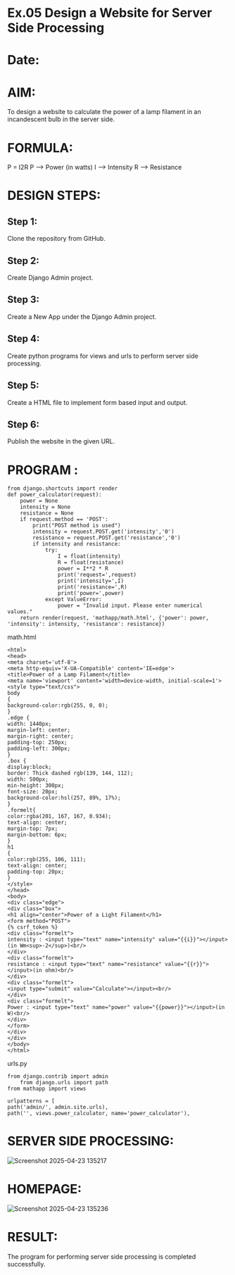 # Ex.05 Design a Website for Server Side Processing
# Date:
# AIM:
To design a website to calculate the power of a lamp filament in an incandescent bulb in the server side.

# FORMULA:
P = I2R
P --> Power (in watts)
 I --> Intensity
 R --> Resistance

# DESIGN STEPS:
## Step 1:
Clone the repository from GitHub.

## Step 2:
Create Django Admin project.

## Step 3:
Create a New App under the Django Admin project.

## Step 4:
Create python programs for views and urls to perform server side processing.

## Step 5:
Create a HTML file to implement form based input and output.

## Step 6:
Publish the website in the given URL.

# PROGRAM :
```
from django.shortcuts import render
def power_calculator(request):
    power = None 
    intensity = None
    resistance = None 
    if request.method == 'POST':
        print("POST method is used")
        intensity = request.POST.get('intensity','0')
        resistance = request.POST.get('resistance','0')
        if intensity and resistance:
            try:
                I = float(intensity)
                R = float(resistance)
                power = I**2 * R
                print('request=',request)
                print('intensity=',I)
                print('resistance=',R)
                print('power=',power)  
            except ValueError:
                power = "Invalid input. Please enter numerical values."
    return render(request, 'mathapp/math.html', {'power': power, 'intensity': intensity, 'resistance': resistance})
```
math.html
```
<html>
<head>
<meta charset='utf-8'>
<meta http-equiv='X-UA-Compatible' content='IE=edge'>
<title>Power of a Lamp Filament</title>
<meta name='viewport' content='width=device-width, initial-scale=1'>
<style type="text/css">
body 
{
background-color:rgb(255, 0, 0);
}
.edge {
width: 1440px;
margin-left: center;
margin-right: center;
padding-top: 250px;
padding-left: 300px;
}
.box {
display:block;
border: Thick dashed rgb(139, 144, 112);
width: 500px;
min-height: 300px;
font-size: 20px;
background-color:hsl(257, 89%, 17%);
}
.formelt{
color:rgba(201, 167, 167, 0.934);
text-align: center;
margin-top: 7px;
margin-bottom: 6px;
}
h1
{
color:rgb(255, 106, 111);
text-align: center;
padding-top: 20px;
}
</style>
</head>
<body>
<div class="edge">
<div class="box">
<h1 align="center">Power of a Light Filament</h1>
<form method="POST">
{% csrf_token %}
<div class="formelt">
intensity : <input type="text" name="intensity" value="{{i}}"></input>(in Wm<sup>-2</sup>)<br/>
</div>
<div class="formelt">
resistance : <input type="text" name="resistance" value="{{r}}"></input>(in ohm)<br/>
</div>
<div class="formelt">
<input type="submit" value="Calculate"></input><br/>
</div>
<div class="formelt">
Power : <input type="text" name="power" value="{{power}}"></input>(in W)<br/>
</div>
</form>
</div>
</div>
</body>
</html>
```
urls.py
```
from django.contrib import admin
    from django.urls import path
from mathapp import views

urlpatterns = [
path('admin/', admin.site.urls),
path('', views.power_calculator, name='power_calculator'),
```
# SERVER SIDE PROCESSING:
![Screenshot 2025-04-23 135217](https://github.com/user-attachments/assets/5e4ce768-aa63-4bb4-83f5-c12caaf34663)

# HOMEPAGE:
![Screenshot 2025-04-23 135236](https://github.com/user-attachments/assets/d3dd7090-edca-45d1-8bcd-30afd81f699d)

# RESULT:
The program for performing server side processing is completed successfully.
